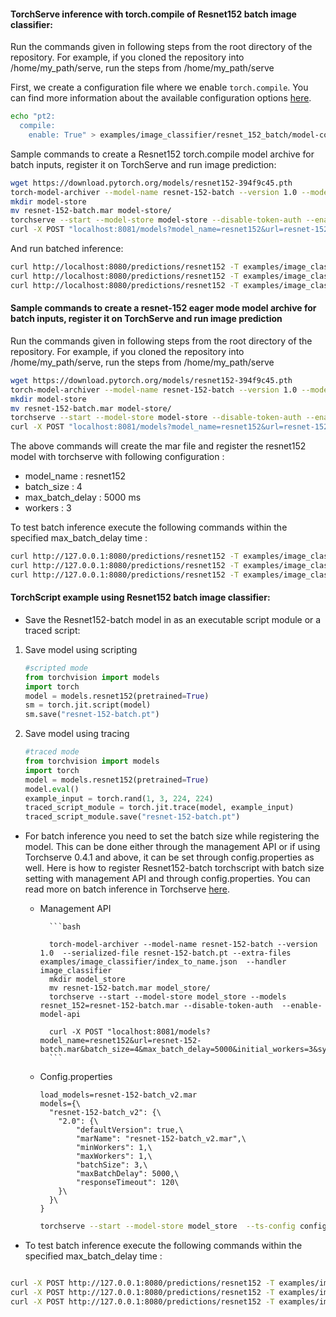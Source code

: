#### TorchServe inference with torch.compile of Resnet152 batch image classifier:
Run the commands given in following steps from the root directory of the repository. For example, if you cloned the repository into /home/my_path/serve, run the steps from /home/my_path/serve

First, we create a configuration file where we enable `torch.compile`. You can find more information about the available configuration options [here](https://pytorch.org/docs/stable/generated/torch.compile.html).

```bash
echo "pt2:
  compile:
    enable: True" > examples/image_classifier/resnet_152_batch/model-config.yaml
```

Sample commands to create a Resnet152 torch.compile model archive for batch inputs, register it on TorchServe and run image prediction:

```bash
wget https://download.pytorch.org/models/resnet152-394f9c45.pth
torch-model-archiver --model-name resnet-152-batch --version 1.0 --model-file examples/image_classifier/resnet_152_batch/model.py --serialized-file resnet152-394f9c45.pth --handler image_classifier --extra-files examples/image_classifier/index_to_name.json --config-file examples/image_classifier/resnet_152_batch/model-config.yaml
mkdir model-store
mv resnet-152-batch.mar model-store/
torchserve --start --model-store model-store --disable-token-auth --enable-model-api
curl -X POST "localhost:8081/models?model_name=resnet152&url=resnet-152-batch.mar&batch_size=4&max_batch_delay=5000&initial_workers=3&synchronous=true"
```

And run batched inference:
```bash
curl http://localhost:8080/predictions/resnet152 -T examples/image_classifier/resnet_152_batch/images/croco.jpg &
curl http://localhost:8080/predictions/resnet152 -T examples/image_classifier/resnet_152_batch/images/dog.jpg &
curl http://localhost:8080/predictions/resnet152 -T examples/image_classifier/resnet_152_batch/images/kitten.jpg &
```

#### Sample commands to create a resnet-152 eager mode model archive for batch inputs, register it on TorchServe and run image prediction
Run the commands given in following steps from the root directory of the repository. For example, if you cloned the repository into /home/my_path/serve, run the steps from /home/my_path/serve

```bash
wget https://download.pytorch.org/models/resnet152-394f9c45.pth
torch-model-archiver --model-name resnet-152-batch --version 1.0 --model-file examples/image_classifier/resnet_152_batch/model.py --serialized-file resnet152-394f9c45.pth --handler image_classifier --extra-files examples/image_classifier/index_to_name.json
mkdir model-store
mv resnet-152-batch.mar model-store/
torchserve --start --model-store model-store --disable-token-auth --enable-model-api
curl -X POST "localhost:8081/models?model_name=resnet152&url=resnet-152-batch.mar&batch_size=4&max_batch_delay=5000&initial_workers=3&synchronous=true"
```

The above commands will create the mar file and register the resnet152 model with torchserve with following configuration :

 - model_name : resnet152
 - batch_size : 4
 - max_batch_delay : 5000 ms
 - workers : 3

To test batch inference execute the following commands within the specified max_batch_delay time :

```bash
curl http://127.0.0.1:8080/predictions/resnet152 -T examples/image_classifier/resnet_152_batch/images/croco.jpg &
curl http://127.0.0.1:8080/predictions/resnet152 -T examples/image_classifier/resnet_152_batch/images/dog.jpg &
curl http://127.0.0.1:8080/predictions/resnet152 -T examples/image_classifier/resnet_152_batch/images/kitten.jpg &
```

#### TorchScript example using Resnet152 batch image classifier:

* Save the Resnet152-batch model in as an executable script module or a traced script:

1. Save model using scripting
   ```python
   #scripted mode
   from torchvision import models
   import torch
   model = models.resnet152(pretrained=True)
   sm = torch.jit.script(model)
   sm.save("resnet-152-batch.pt")
   ```

2. Save model using tracing
   ```python
   #traced mode
   from torchvision import models
   import torch
   model = models.resnet152(pretrained=True)
   model.eval()
   example_input = torch.rand(1, 3, 224, 224)
   traced_script_module = torch.jit.trace(model, example_input)
   traced_script_module.save("resnet-152-batch.pt")
   ```

* For batch inference you need to set the batch size while registering the model. This can be done either through the management API or if using Torchserve 0.4.1 and above, it can be set through config.properties as well.  Here is how to register Resnet152-batch torchscript with batch size setting with management API and through config.properties. You can read more on batch inference in Torchserve [here](https://github.com/pytorch/serve/tree/master/docs/batch_inference_with_ts.md).

    * Management API

            ```bash

            torch-model-archiver --model-name resnet-152-batch --version 1.0  --serialized-file resnet-152-batch.pt --extra-files examples/image_classifier/index_to_name.json  --handler image_classifier
            mkdir model_store
            mv resnet-152-batch.mar model_store/
            torchserve --start --model-store model_store --models resnet_152=resnet-152-batch.mar --disable-token-auth  --enable-model-api

            curl -X POST "localhost:8081/models?model_name=resnet152&url=resnet-152-batch.mar&batch_size=4&max_batch_delay=5000&initial_workers=3&synchronous=true"
            ```
    * Config.properties
        ```text
        load_models=resnet-152-batch_v2.mar
        models={\
          "resnet-152-batch_v2": {\
            "2.0": {\
                "defaultVersion": true,\
                "marName": "resnet-152-batch_v2.mar",\
                "minWorkers": 1,\
                "maxWorkers": 1,\
                "batchSize": 3,\
                "maxBatchDelay": 5000,\
                "responseTimeout": 120\
            }\
          }\
        }
        ```
        ```bash
        torchserve --start --model-store model_store  --ts-config config.properties --disable-token-auth  --enable-model-api
        ```
* To test batch inference execute the following commands within the specified max_batch_delay time :

```bash

curl -X POST http://127.0.0.1:8080/predictions/resnet152 -T examples/image_classifier/resnet_152_batch/images/croco.jpg &
curl -X POST http://127.0.0.1:8080/predictions/resnet152 -T examples/image_classifier/resnet_152_batch/images/dog.jpg &
curl -X POST http://127.0.0.1:8080/predictions/resnet152 -T examples/image_classifier/resnet_152_batch/images/kitten.jpg &

```
